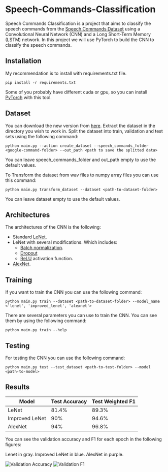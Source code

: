 # Speech-Commands-Classification

Speech Commands Classification is a project that aims to classify the speech commands from the [Speech Commands Dataset](https://ai.googleblog.com/2017/08/launching-speech-commands-dataset.html) using a Convolutional Neural Network (CNN) and a Long Short-Term Memory (LSTM) network.
In this project we will use PyTorch to build the CNN to classify the speech commands.

## Installation
My recommendation is to install with requirements.txt file. 

```pip install -r requirements.txt```

Some of you probably have different cuda or gpu, so you can install [PyTorch](https://pytorch.org/get-started/locally/) with this tool.



## Dataset
You can download the new version from [here](https://storage.cloud.google.com/download.tensorflow.org/data/speech_commands_v0.02.tar.gz).
Extract the dataset in the directory you wish to work in.
Split the dataset into train, validation and test sets using the following command:

```python main.py --action create_dataset --speech_commands_folder <google-command-folder> --out_path <path to save the splitted data>```

You can leave speech_commands_folder and out_path empty to use the default values.

To Transform the dataset from wav files to numpy array files you can use this command:

```python main.py transform_dataset --dataset <path-to-dataset-folder>```

You can leave dataset empty to use the default values.

## Architectures
The architectures of the CNN is the following:
* Standard [LeNet](http://vision.stanford.edu/cs598_spring07/papers/Lecun98.pdf).
* LeNet with several modifications. Which includes:
  * [Batch normalization](https://arxiv.org/abs/1502.03167).
  * [Dropout](https://www.cs.toronto.edu/~hinton/absps/JMLRdropout.pdf)
  * [ReLU](https://en.wikipedia.org/wiki/Rectifier_(neural_networks)) activation function.
* [AlexNet](https://papers.nips.cc/paper/4824-imagenet-classification-with-deep-convolutional-neural-networks.pdf).

  
## Training
If you want to train the CNN you can use the following command:

```python main.py train --dataset <path-to-dataset-folder> --model_name <'lenet', 'improved_lenet', 'alexnet'>```

There are several parameters you can use to train the CNN. You can see them by using the following command:

```python main.py train --help```

## Testing
For testing the CNN you can use the following command:

```python main.py test --test_dataset <path-to-test-folder> --model <path-to-model>``` 


## Results
| Model          | Test Accuracy | Test Weighted F1 |
|----------------|---------------|------------------|
| LeNet          | 81.4%         | 89.3%            | 
| Improved LeNet | 90%           | 94.6%            | 
| AlexNet        | 94%           | 96.8%            | 

You can see the validation accuracy and F1 for each epoch in the following figures:

Lenet in gray. Improved LeNet in blue. AlexNet in purple.

![Validation Accuracy](/figures/validation_accuracy.png)
![Validation F1](/figures/validation_weighted_f1.png)
